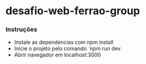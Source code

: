 # desafio-web-ferrao-group

### Instruções

- Instale as dependencias com npm install
- Inicie o projeto pelo comando `npm run dev
- Abrir navegador em localhost:3000
